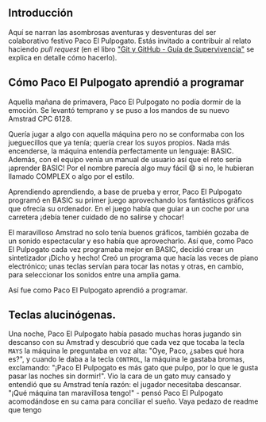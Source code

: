 ## Introducción

Aquí se narran las asombrosas aventuras y desventuras del ser colaborativo festivo Paco El Pulpogato. Estás invitado a contribuir al relato haciendo *pull request* (en el libro ["Git y GitHub - Guía de Supervivencia"](https://leanpub.com/gitygithub) se explica en detalle cómo hacerlo).

## Cómo Paco El Pulpogato aprendió a programar

Aquella mañana de primavera, Paco El Pulpogato no podía dormir de la emoción. Se levantó temprano y se puso a los mandos de su nuevo Amstrad CPC 6128.

Quería jugar a algo con aquella máquina pero no se conformaba con los jueguecillos que ya tenía; quería crear los suyos propios. Nada más encenderse, la máquina entendía perfectamente un lenguaje: BASIC. Además, con el equipo venía un manual de usuario así que el reto sería ¡aprender BASIC! Por el nombre parecía algo muy fácil :smile: si no, le hubieran llamado COMPLEX o algo por el estilo.

Aprendiendo aprendiendo, a base de prueba y error, Paco El Pulpogato programó en BASIC su primer juego aprovechando los fantásticos gráficos que ofrecía su ordenador. En el juego había que guiar a un coche por una carretera ¡debía tener cuidado de no salirse y chocar!

El maravilloso Amstrad no solo tenía buenos gráficos, también gozaba de un sonido espectacular y eso había que aprovecharlo. Así que, como Paco El Pulpogato cada vez programaba mejor en BASIC, decidió crear un sintetizador ¡Dicho y hecho! Creó un programa que hacía las veces de piano electrónico; unas teclas servían para tocar las notas y otras, en cambio, para seleccionar los sonidos entre una amplia gama.

Así fue como Paco El Pulpogato aprendió a programar.

## Teclas alucinógenas.

Una noche, Paco El Pulpogato había pasado muchas horas jugando sin descanso con su Amstrad y descubrió que cada vez que tocaba la tecla `MAYS` la máquina le preguntaba en voz alta: "Oye, Paco, ¿sabes qué hora es?", y cuando le daba a la tecla `CONTROL`, la máquina le gastaba bromas, exclamando: "¡Paco El Pulpogato es más gato que pulpo, por lo que le gusta pasar las noches sin dormir!". Vio la cara de un gato muy cansado y entendió que su Amstrad tenía razón: el jugador necesitaba descansar. "¡Qué máquina tan maravillosa tengo!" - pensó Paco El Pulpogato acomodándose en su cama para conciliar el sueño. 
Vaya pedazo de readme que tengo
